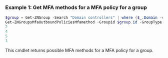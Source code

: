 ### Example 1: Get MFA methods for a MFA policy for a group
```powershell
$group = Get-ZNGroup -Search "Domain controllers" | where {$_.Domain -eq "tag"}
Get-ZNGroupsMfaOutboundPoliciesMfamethod -Groupid $group.id -GroupType tag        
2
4
5
1
```

This cmdlet returns possible MFA methods for a MFA policy for a group.
